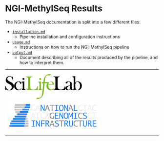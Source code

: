 # NGI-MethylSeq Results

The NGI-MethylSeq documentation is split into a few different files:

* [`installation.md`](installation.md)
  * Pipeline installation and configuration instructions
* [`usage.md`](usage.md)
  * Instructions on how to run the NGI-MethylSeq pipeline
* [`output.md`](output.md)
  * Document describing all of the results produced by the pipeline, and how to interpret them.

---

[![SciLifeLab](images/SciLifeLab_logo.png)](http://www.scilifelab.se/)
[![National Genomics Infrastructure](images/NGI_logo.png)](https://ngisweden.scilifelab.se/)

---